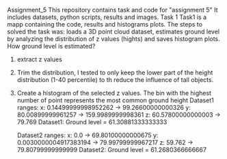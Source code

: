 Assignment_5
This repository contains task and code for "assignment 5"
It includes datasets, python scripts, results and images.
Task 1
Task1 is a mapp containing the code, results and histograms plots.
The steps to solved the task was: loads a 3D point cloud dataset,
estimates ground level by analyzing the distribution of z values (hights)
and saves histogram plots. 
How ground level is estimated?
1. extract z values
2. Trim the distribution, I tested to only keep the lower part of the height
   distribution (1-40 percentile) to th reduce the influence of tall objects.
3. Create a histogram of the selected z values.
   The bin with the highest number of point represents the most common ground height
   Dataset1 ranges:
x: 0.14499999998952262 → 99.26600000000326
y: 80.00899999961257 → 159.9989999998361
z: 60.57800000000003 → 79.769
    Dataset1: Ground level = 61.30881333333333
   
    Dataset2 ranges:
x: 0.0 → 69.80100000000675
y: 0.0030000004917383194 → 79.99799999967217
z: 59.762 → 79.80799999999999
    Dataset2: Ground level = 61.2680366666667
